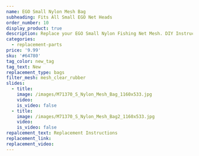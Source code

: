 ```yaml
---
name: EGO Small Nylon Mesh Bag
subheading: Fits All Small EGO Net Heads
order_number: 10
display_product: true
description: Replace your EGO Small Nylon Fishing Net Mesh. DIY Instructions provided.
categories:
  - replacement-parts
price: '9.99'
sku: '#64780'
tag_color: new_tag
tag_text: New
replacement_type: bags
filter_mesh: mesh_clear_rubber
slides:
  - title:
    image: /images/M71370_S_Nylon_Mesh_Bag_1160x533.jpg
    video:
    is_video: false
  - title:
    image: /images/M71370_S_Nylon_Mesh_Bag2_1160x533.jpg
    video:
    is_video: false
repalcement_text: Replacement Instructions
replacement_link:
replacement_video:
---
```

